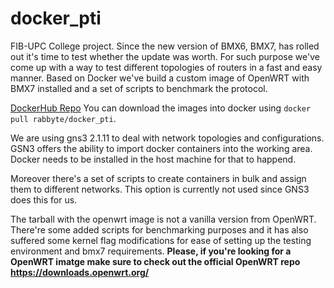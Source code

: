 # docker_pti

FIB-UPC College project. 
Since the new version of BMX6, BMX7, has rolled out it's time to test whether the update was worth.
For such purpose we've come up with a way to test different topologies of routers in a fast and easy manner. 
Based on Docker we've build a custom image of OpenWRT with BMX7 installed and a set of scripts to benchmark the protocol.

[DockerHub Repo](https://hub.docker.com/r/rabbyte/docker_pti/) You can download the images into docker using `docker pull rabbyte/docker_pti`.

We are using gns3 2.1.11 to deal with network topologies and configurations. GSN3 offers the ability to import docker containers into the working area. Docker needs to be installed in the host machine for that to happend.

Moreover there's a set of scripts to create containers in bulk and assign them to different networks. This option is currently not used since GNS3 does this for us.

The tarball with the openwrt image is not a vanilla version from OpenWRT. There're some added scripts for benchmarking purposes and it has also suffered some kernel flag modifications for ease of setting up the testing environment and bmx7 requirements. 
**Please, if you're looking for a OpenWRT imatge make sure to check out the official OpenWRT repo https://downloads.openwrt.org/**
